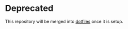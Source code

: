 # Deprecated

This repository will be merged into [dotfiles](https://github.com/trueNAHO/dotfiles) once it is setup.
